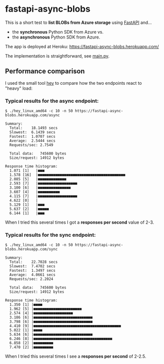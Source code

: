 # fastapi-async-blobs

This is a short test to **list BLOBs from Azure storage** using [FastAPI](https://fastapi.tiangolo.com/) and...

* the **synchronous** Python SDK from Azure vs.
* the **asynchronous** Python SDK from Azure.

The app is deployed at Heroku: https://fastapi-async-blobs.herokuapp.com/

The implementation is straightforward, see [main.py](main.py).


## Performance comparison

I used the small tool [hey](https://github.com/rakyll/hey) to compare how the two 
endpoints react to "heavy" load:

### Typical results for the **async** endpoint:
```
$ ./hey_linux_amd64 -c 10 -n 50 https://fastapi-async-blobs.herokuapp.com/async

Summary:
  Total:	18.1493 secs
  Slowest:	6.1439 secs
  Fastest:	1.0707 secs
  Average:	2.5444 secs
  Requests/sec:	2.7549
  
  Total data:	745600 bytes
  Size/request:	14912 bytes

Response time histogram:
  1.071 [1]   |■■■
  1.578 [16]  |■■■■■■■■■■■■■■■■■■■■■■■■■■■■■■■■■■■■■■■■
  2.085 [5]   |■■■■■■■■■■■■■
  2.593 [7]   |■■■■■■■■■■■■■■■■■■
  3.100 [6]   |■■■■■■■■■■■■■■■
  3.607 [4]   |■■■■■■■■■■
  4.115 [7]	  |■■■■■■■■■■■■■■■■■■
  4.622 [0]   |
  5.129 [1]   |■■■
  5.637 [2]   |■■■■■
  6.144 [1]   |■■■
```
When I tried this several times I got a **responses per second** value of 2-3.


### Typical results for the **sync** endpoint:
```
$ ./hey_linux_amd64 -c 10 -n 50 https://fastapi-async-blobs.herokuapp.com/sync

Summary:
  Total:	22.7028 secs
  Slowest:	7.4702 secs
  Fastest:	1.3497 secs
  Average:	4.0661 secs
  Requests/sec:	2.2024
  
  Total data:	745600 bytes
  Size/request:	14912 bytes

Response time histogram:
  1.350 [1]	|■■■■
  1.962 [5]	|■■■■■■■■■■■■■■■■■■■■■■
  2.574 [4]	|■■■■■■■■■■■■■■■■■■
  3.186 [6]	|■■■■■■■■■■■■■■■■■■■■■■■■■■■
  3.798 [6]	|■■■■■■■■■■■■■■■■■■■■■■■■■■■
  4.410 [9]	|■■■■■■■■■■■■■■■■■■■■■■■■■■■■■■■■■■■■■■■■
  5.022 [1]	|■■■■
  5.634 [6]	|■■■■■■■■■■■■■■■■■■■■■■■■■■■
  6.246 [8]	|■■■■■■■■■■■■■■■■■■■■■■■■■■■■■■■■■■■■
  6.858 [2]	|■■■■■■■■■
  7.470 [2]	|■■■■■■■■■
```

When I tried this several times I see a **responses per second** of 2-2.5.
